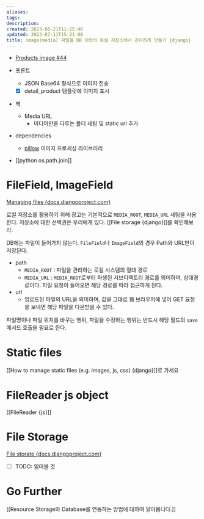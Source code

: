 ```yaml
---
aliases: 
tags: 
description:
created: 2023-06-21T11:25:46
updated: 2023-07-11T15:21:08
title: image(media) 파일을 DB 이외의 로컬 저장소에서 관리하게 만들기 {django}
---
```

- [Products image #44](https://github.com/ESTsoft-Book-Project/bookstore/pull/44)
- 프론트
	- JSON Base64 형식으로 이미지 전송
	- [x] detail_product 템플릿에 이미지 표시
- 백
	- Media URL
		- 미디어만을 다루는 폴더 세팅 및 static url 추가

- dependencies
	- [pillow](https://pypi.org/project/Pillow/) 이미지 프로세싱 라이브러리

- [[python os.path.join]]

# FileField, ImageField
[Managing files {docs.djangoproject.com}](https://docs.djangoproject.com/en/4.2/topics/files/)

로컬 저장소를 활용하기 위해 장고는 기본적으로 `MEDIA_ROOT`, `MEDIA_URL` 세팅을 사용한다. 저장소에 대한 선택권은 우리에게 있다. [[File storage {django}]]를 확인해보라.

DB에는 파일이 들어가지 않는다. `FileField`나 `ImageField`의 경우 Path와 URL만이 저장된다.
- path
	- `MEDIA_ROOT` : 파일을 관리하는 로컬 시스템의 절대 경로
	- `MEDIA_URL` : `MEDIA_ROOT`로부터 파생된 서브디렉토리 경로를 의미하며, 상대경로이다. 파일 요청이 들어오면 해당 경로를 따라 접근하게 된다.
- url
	- 업로드된 파일의 URL을 의미하며, 값을 그대로 웹 브라우저에 넣어 GET 요청을 보내면 해당 파일을 다운받을 수 있다.

파일명이나 파일 위치를 바꾸는 행위, 파일을 수정하는 행위는 반드시 해당 필드의 `save` 메서드 호출을 필요로 한다.

# Static files
[[How to manage static files (e.g. images, js, css) {django}]]로 가세요

# FileReader js object
[[FileReader {js}]]

# File Storage
[File storate {docs.djangoproject.com}](https://docs.djangoproject.com/en/4.2/topics/files/#file-storage)

- [ ] TODO: 읽어볼 것

# Go Further
[[Resource Storage와 Database를 연동하는 방법에 대하여 알아봅니다.]]